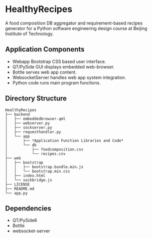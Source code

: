 # HealthyRecipes
A food composition DB aggregator and requirement-based recipes generator for a Python software engineering design course at Beijing Institute of Technology.

## Application Components
- Webapp Bootstrap CSS based user interface.
- QT/PySide GUI displays embedded web-browser.
- Bottle serves web app content.
- WebsocketServer handles web app system integration.
- Python code runs main program functions.
## Directory Structure
```
HealthyRecipes
├── backend
│   ├── embeddedbrowser.qml
│   ├── webserver.py
│   ├── sockserver.py
│   ├── requesthandler.py
│   └── app
│       ├── *Application Function Libraries and Code*
│       └── db
│           ├── foodcomposition.csv
│           └── recipes.csv
├── web
│   ├── bootstrap
│   │   ├── bootstrap.bundle.min.js
│   │   └── bootstrap.min.css
│   ├── index.html
│   └── sockbridge.js
├── LICENSE
├── README.md
└── app.py
```

## Dependencies
- QT/PySide6
- Bottle
- websocket-server